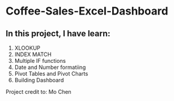 # Coffee-Sales-Excel-Dashboard
## In this project, I have learn:
1. XLOOKUP
2. INDEX MATCH
3. Multiple IF functions
4. Date and Number formatiing
5. Pivot Tables and Pivot Charts
6. Building Dashboard

Project credit to: Mo Chen
